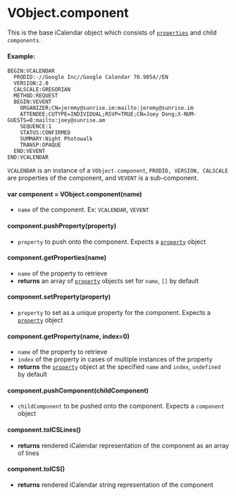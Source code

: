 # VObject.component

This is the base iCalendar object which consists of [`properties`](./property.md) and child `components`.

#### Example:

```
BEGIN:VCALENDAR
  PRODID:-//Google Inc//Google Calendar 70.9054//EN
  VERSION:2.0
  CALSCALE:GREGORIAN
  METHOD:REQUEST
  BEGIN:VEVENT
    ORGANIZER;CN=jeremy@sunrise.im:mailto:jeremy@sunrise.im
    ATTENDEE;CUTYPE=INDIVIDUAL;RSVP=TRUE;CN=Joey Dong;X-NUM-GUESTS=0:mailto:joey@sunrise.am
    SEQUENCE:1
    STATUS:CONFIRMED
    SUMMARY:Night Photowalk
    TRANSP:OPAQUE
  END:VEVENT
END:VCALENDAR
```

`VCALENDAR` is an instance of a `VObject.component`, `PRODID, VERSION, CALSCALE` are properties of the component, and `VEVENT` is a sub-component.

#### var component = VObject.component(name)

- `name` of the component. Ex: `VCALENDAR`, `VEVENT`

#### component.pushProperty(property)

- `property` to push onto the component. Expects a [`property`](./property.md) object

#### component.getProperties(name)

- `name` of the property to retrieve
- **returns** an array of [`property`](./property.md) objects set for `name`, `[]` by default

#### component.setProperty(property)

- `property` to set as a unique property for the component. Expects a [`property`](./property.md) object

#### component.getProperty(name, index=0)

- `name` of the property to retrieve
- `index` of the property in cases of multiple instances of the property
- **returns** the [`property`](./property.md) object at the specified `name` and `index`, `undefined` by default

#### component.pushComponent(childComponent)

- `childComponent` to be pushed onto the component. Expects a `component` object

#### component.toICSLines()
- **returns** rendered iCalendar representation of the component as an array of lines

#### component.toICS()

- **returns** rendered iCalendar string representation of the component
